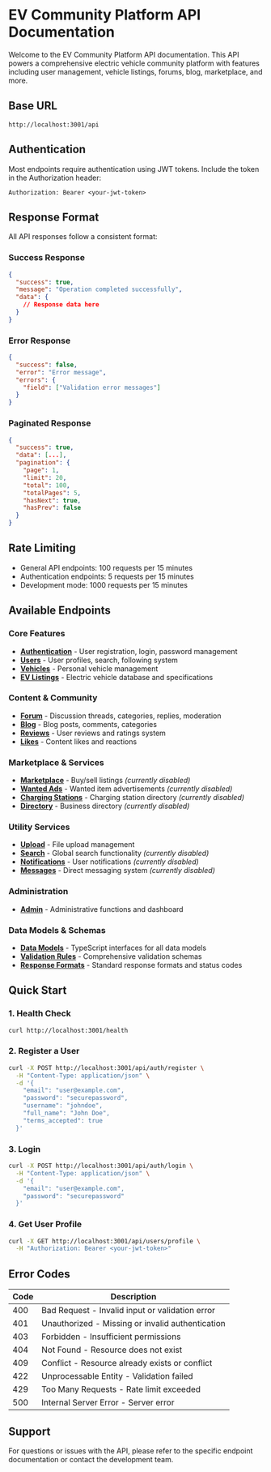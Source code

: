 # EV Community Platform API Documentation

Welcome to the EV Community Platform API documentation. This API powers a comprehensive electric vehicle community platform with features including user management, vehicle listings, forums, blog, marketplace, and more.

## Base URL
```
http://localhost:3001/api
```

## Authentication
Most endpoints require authentication using JWT tokens. Include the token in the Authorization header:
```
Authorization: Bearer <your-jwt-token>
```

## Response Format
All API responses follow a consistent format:

### Success Response
```json
{
  "success": true,
  "message": "Operation completed successfully",
  "data": {
    // Response data here
  }
}
```

### Error Response
```json
{
  "success": false,
  "error": "Error message",
  "errors": {
    "field": ["Validation error messages"]
  }
}
```

### Paginated Response
```json
{
  "success": true,
  "data": [...],
  "pagination": {
    "page": 1,
    "limit": 20,
    "total": 100,
    "totalPages": 5,
    "hasNext": true,
    "hasPrev": false
  }
}
```

## Rate Limiting
- General API endpoints: 100 requests per 15 minutes
- Authentication endpoints: 5 requests per 15 minutes
- Development mode: 1000 requests per 15 minutes

## Available Endpoints

### Core Features
- [**Authentication**](./auth/README.md) - User registration, login, password management
- [**Users**](./users/README.md) - User profiles, search, following system
- [**Vehicles**](./vehicles/README.md) - Personal vehicle management
- [**EV Listings**](./ev-listings/README.md) - Electric vehicle database and specifications

### Content & Community
- [**Forum**](./forum/README.md) - Discussion threads, categories, replies, moderation
- [**Blog**](./blog/README.md) - Blog posts, comments, categories
- [**Reviews**](./reviews/README.md) - User reviews and ratings system
- [**Likes**](./likes/README.md) - Content likes and reactions

### Marketplace & Services
- [**Marketplace**](./marketplace/README.md) - Buy/sell listings *(currently disabled)*
- [**Wanted Ads**](./wanted/README.md) - Wanted item advertisements *(currently disabled)*
- [**Charging Stations**](./charging/README.md) - Charging station directory *(currently disabled)*
- [**Directory**](./directory/README.md) - Business directory *(currently disabled)*

### Utility Services
- [**Upload**](./upload/README.md) - File upload management
- [**Search**](./search/README.md) - Global search functionality *(currently disabled)*
- [**Notifications**](./notifications/README.md) - User notifications *(currently disabled)*
- [**Messages**](./messages/README.md) - Direct messaging system *(currently disabled)*

### Administration
- [**Admin**](./admin/README.md) - Administrative functions and dashboard

### Data Models & Schemas
- [**Data Models**](./schemas/data-models.md) - TypeScript interfaces for all data models
- [**Validation Rules**](./schemas/validation-rules.md) - Comprehensive validation schemas
- [**Response Formats**](./schemas/response-formats.md) - Standard response formats and status codes

## Quick Start

### 1. Health Check
```bash
curl http://localhost:3001/health
```

### 2. Register a User
```bash
curl -X POST http://localhost:3001/api/auth/register \
  -H "Content-Type: application/json" \
  -d '{
    "email": "user@example.com",
    "password": "securepassword",
    "username": "johndoe",
    "full_name": "John Doe",
    "terms_accepted": true
  }'
```

### 3. Login
```bash
curl -X POST http://localhost:3001/api/auth/login \
  -H "Content-Type: application/json" \
  -d '{
    "email": "user@example.com",
    "password": "securepassword"
  }'
```

### 4. Get User Profile
```bash
curl -X GET http://localhost:3001/api/users/profile \
  -H "Authorization: Bearer <your-jwt-token>"
```

## Error Codes

| Code | Description |
|------|-------------|
| 400 | Bad Request - Invalid input or validation error |
| 401 | Unauthorized - Missing or invalid authentication |
| 403 | Forbidden - Insufficient permissions |
| 404 | Not Found - Resource does not exist |
| 409 | Conflict - Resource already exists or conflict |
| 422 | Unprocessable Entity - Validation failed |
| 429 | Too Many Requests - Rate limit exceeded |
| 500 | Internal Server Error - Server error |

## Support

For questions or issues with the API, please refer to the specific endpoint documentation or contact the development team.